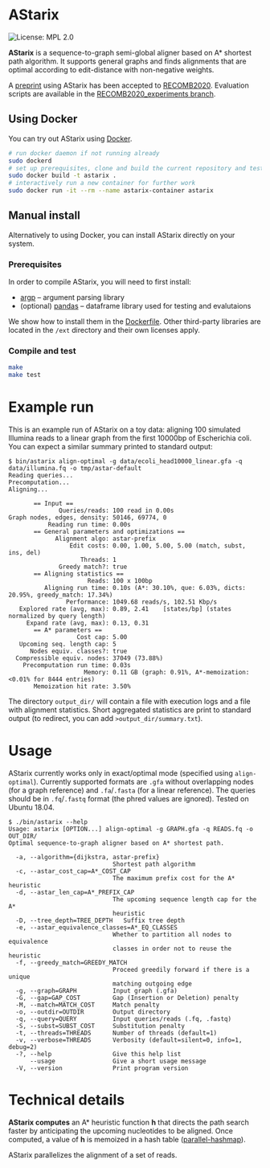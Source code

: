 # AStarix
![License: MPL 2.0](https://img.shields.io/badge/License-MPL%202.0-brightgreen.svg)

**AStarix** is a sequence-to-graph semi-global aligner based on A* shortest path algorithm.
It supports general graphs and finds alignments that are optimal according to edit-distance with non-negative weights.

A [preprint](https://www.biorxiv.org/content/10.1101/2020.01.22.915496v1) using AStarix has been accepted to [RECOMB2020](https://www.recomb2020.org/). Evaluation scripts are available in the [RECOMB2020_experiments branch](https://github.com/eth-sri/astarix/tree/RECOMB2020_experiments/evals).

## Using Docker

You can try out AStarix using [Docker](https://www.docker.com).

```bash
# run docker daemon if not running already
sudo dockerd
# set up prerequisites, clone and build the current repository and test it
sudo docker build -t astarix .
# interactively run a new container for further work
sudo docker run -it --rm --name astarix-container astarix
```

## Manual install

Alternatively to using Docker, you can install AStarix directly on your system.

### Prerequisites

In order to compile AStarix, you will need to first install:

* [argp](https://www.gnu.org/software/libc/manual/html_node/Argp.html) &ndash;
  argument parsing library
* (optional) [pandas](https://pandas.pydata.org/) &ndash; dataframe library used for testing and evalutaions

We show how to install them in the [Dockerfile](./Dockerfile).
Other third-party libraries are located in the `/ext` directory and their own licenses apply.

### Compile and test

```bash
make
make test
```

# Example run

This is an example run of AStarix on a toy data: aligning 100 simulated Illumina reads to a linear graph from the first 10000bp of Escherichia coli. You can expect a similar summary printed to standard output:

```
$ bin/astarix align-optimal -g data/ecoli_head10000_linear.gfa -q data/illumina.fq -o tmp/astar-default
Reading queries...
Precomputation...
Aligning...

       == Input ==
              Queries/reads: 100 read in 0.00s
Graph nodes, edges, density: 50146, 69774, 0
           Reading run time: 0.00s
       == General parameters and optimizations == 
             Alignment algo: astar-prefix
                 Edit costs: 0.00, 1.00, 5.00, 5.00 (match, subst, ins, del)
                    Threads: 1
              Greedy match?: true
       == Aligning statistics ==
                      Reads: 100 x 100bp
          Aligning run time: 0.10s (A*: 30.10%, que: 6.03%, dicts: 20.95%, greedy_match: 17.34%)
                Performance: 1049.68 reads/s, 102.51 Kbp/s
   Explored rate (avg, max): 0.89, 2.41    [states/bp] (states normalized by query length)
     Expand rate (avg, max): 0.13, 0.31
       == A* parameters ==
                   Cost cap: 5.00
   Upcoming seq. length cap: 5
      Nodes equiv. classes?: true
  Compressible equiv. nodes: 37049 (73.88%)
    Precomputation run time: 0.03s
                     Memory: 0.11 GB (graph: 0.91%, A*-memoization: <0.01% for 8444 entries)
       Memoization hit rate: 3.50%
```

The directory `output_dir/` will contain a file with execution logs and a file with alignment statistics.
Short aggregated statistics are print to standard output (to redirect, you can add `>output_dir/summary.txt`).


# Usage

AStarix currently works only in exact/optimal mode (specified using `align-optimal`). Currently supported formats are `.gfa` without overlapping nodes (for a graph reference) and `.fa`/`.fasta` (for a linear reference). The queries should be in `.fq`/`.fastq` format (the phred values are ignored).
Tested on Ubuntu 18.04.

```
$ ./bin/astarix --help
Usage: astarix [OPTION...] align-optimal -g GRAPH.gfa -q READS.fq -o OUT_DIR/
Optimal sequence-to-graph aligner based on A* shortest path.

  -a, --algorithm={dijkstra, astar-prefix}
                             Shortest path algorithm
  -c, --astar_cost_cap=A*_COST_CAP
                             The maximum prefix cost for the A* heuristic
  -d, --astar_len_cap=A*_PREFIX_CAP
                             The upcoming sequence length cap for the A*
                             heuristic
  -D, --tree_depth=TREE_DEPTH   Suffix tree depth
  -e, --astar_equivalence_classes=A*_EQ_CLASSES
                             Whether to partition all nodes to equivalence
                             classes in order not to reuse the heuristic
  -f, --greedy_match=GREEDY_MATCH
                             Proceed greedily forward if there is a unique
                             matching outgoing edge
  -g, --graph=GRAPH          Input graph (.gfa)
  -G, --gap=GAP_COST         Gap (Insertion or Deletion) penalty
  -M, --match=MATCH_COST     Match penalty
  -o, --outdir=OUTDIR        Output directory
  -q, --query=QUERY          Input queries/reads (.fq, .fastq)
  -S, --subst=SUBST_COST     Substitution penalty
  -t, --threads=THREADS      Number of threads (default=1)
  -v, --verbose=THREADS      Verbosity (default=silent=0, info=1, debug=2)
  -?, --help                 Give this help list
      --usage                Give a short usage message
  -V, --version              Print program version
```

# Technical details

**AStarix computes** an A* heuristic function __h__ that directs the path search faster by anticipating the upcoming nucleotides to be aligned.
Once computed, a value of __h__ is memoized in a hash table ([parallel-hashmap](https://github.com/greg7mdp/parallel-hashmap)).

AStarix parallelizes the alignment of a set of reads.
